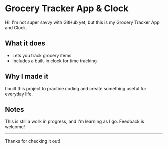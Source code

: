 # Grocery Tracker App & Clock

Hi! I'm not super savvy with GitHub yet, but this is my Grocery Tracker App and Clock.

## What it does

- Lets you track grocery items
- Includes a built-in clock for time tracking

## Why I made it

I built this project to practice coding and create something useful for everyday life.

## Notes

This is still a work in progress, and I'm learning as I go. Feedback is welcome!

---

Thanks for checking it out!
